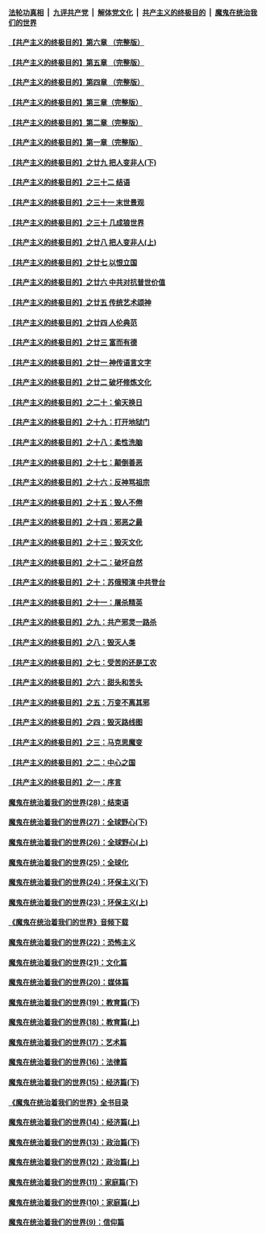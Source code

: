 ####  [法轮功真相](../../../../basic/blob/master/README.md?t=04280801) &nbsp;|&nbsp; [九评共产党](../../../../9ping.md/blob/master/README.md?t=04280801) &nbsp;|&nbsp; [解体党文化](../../../../jtdwh.md/blob/master/README.md?t=04280801)  &nbsp;|&nbsp; [共产主义的终极目的](../../../../gczydzjmd.md/blob/master/README.md?t=04280801) &nbsp;|&nbsp; [魔鬼在统治我们的世界](../../../../mgztzwmdsj.md/blob/master/README.md?t=04280801) 

#### [【共产主义的终极目的】第六章 （完整版）](../pages/nsc422/n11428913.md?t=04280801) 

#### [【共产主义的终极目的】第五章 （完整版）](../pages/nsc422/n11428912.md?t=04280801) 

#### [【共产主义的终极目的】第四章 （完整版）](../pages/nsc422/n11428907.md?t=04280801) 

#### [【共产主义的终极目的】第三章（完整版）](../pages/nsc422/n11428848.md?t=04280801) 

#### [【共产主义的终极目的】第二章（完整版）](../pages/nsc422/n11428831.md?t=04280801) 

#### [【共产主义的终极目的】第一章（完整版）](../pages/nsc422/n11417651.md?t=04280801) 

#### [【共产主义的终极目的】之廿九 把人变非人(下)](../pages/nsc422/n11344140.md?t=04280801) 

#### [【共产主义的终极目的】之三十二 结语](../pages/nsc422/n11360535.md?t=04280801) 

#### [【共产主义的终极目的】之三十一 末世景观](../pages/nsc422/n11351129.md?t=04280801) 

#### [【共产主义的终极目的】之三十 几成狼世界](../pages/nsc422/n11348280.md?t=04280801) 

#### [【共产主义的终极目的】之廿八 把人变非人(上)](../pages/nsc422/n11340492.md?t=04280801) 

#### [【共产主义的终极目的】之廿七 以恨立国](../pages/nsc422/n11336944.md?t=04280801) 

#### [【共产主义的终极目的】之廿六 中共对抗普世价值](../pages/nsc422/n11324785.md?t=04280801) 

#### [【共产主义的终极目的】之廿五 传统艺术颂神](../pages/nsc422/n11296396.md?t=04280801) 

#### [【共产主义的终极目的】之廿四 人伦典范](../pages/nsc422/n11296397.md?t=04280801) 

#### [【共产主义的终极目的】之廿三 富而有德](../pages/nsc422/n11283598.md?t=04280801) 

#### [【共产主义的终极目的】之廿一 神传语言文字](../pages/nsc422/n11263265.md?t=04280801) 

#### [【共产主义的终极目的】之廿二 破坏修炼文化](../pages/nsc422/n11245728.md?t=04280801) 

#### [【共产主义的终极目的】之二十：偷天换日](../pages/nsc422/n11238846.md?t=04280801) 

#### [【共产主义的终极目的】之十九：打开地狱门](../pages/nsc422/n11206376.md?t=04280801) 

#### [【共产主义的终极目的】之十八：柔性洗脑](../pages/nsc422/n11199994.md?t=04280801) 

#### [【共产主义的终极目的】之十七：颠倒善恶](../pages/nsc422/n11179782.md?t=04280801) 

#### [【共产主义的终极目的】之十六：反神骂祖宗](../pages/nsc422/n11166798.md?t=04280801) 

#### [【共产主义的终极目的】之十五：毁人不倦](../pages/nsc422/n11166792.md?t=04280801) 

#### [【共产主义的终极目的】之十四：邪恶之最](../pages/nsc422/n11150249.md?t=04280801) 

#### [【共产主义的终极目的】之十三：毁灭文化](../pages/nsc422/n11135227.md?t=04280801) 

#### [【共产主义的终极目的】之十二：破坏自然](../pages/nsc422/n11135214.md?t=04280801) 

#### [【共产主义的终极目的】之十：苏俄预演 中共登台](../pages/nsc422/n11118424.md?t=04280801) 

#### [【共产主义的终极目的】之十一：屠杀精英](../pages/nsc422/n11118442.md?t=04280801) 

#### [【共产主义的终极目的】之九：共产邪灵一路杀](../pages/nsc422/n11114139.md?t=04280801) 

#### [【共产主义的终极目的】之八：毁灭人类](../pages/nsc422/n11108503.md?t=04280801) 

#### [【共产主义的终极目的】之七：受苦的还是工农](../pages/nsc422/n11101809.md?t=04280801) 

#### [【共产主义的终极目的】之六：甜头和苦头](../pages/nsc422/n11096971.md?t=04280801) 

#### [【共产主义的终极目的】之五：万变不离其邪](../pages/nsc422/n11091285.md?t=04280801) 

#### [【共产主义的终极目的】之四：毁灭路线图](../pages/nsc422/n11086284.md?t=04280801) 

#### [【共产主义的终极目的】之三：马克思魔变](../pages/nsc422/n11061941.md?t=04280801) 

#### [【共产主义的终极目的】之二：中心之国](../pages/nsc422/n11047728.md?t=04280801) 

#### [【共产主义的终极目的】之一：序言](../pages/nsc422/n11086077.md?t=04280801) 

#### [魔鬼在统治着我们的世界(28)：结束语](../pages/nsc422/n10936246.md?t=04280801) 

#### [魔鬼在统治着我们的世界(27)：全球野心(下)](../pages/nsc422/n10928319.md?t=04280801) 

#### [魔鬼在统治着我们的世界(26)：全球野心(上)](../pages/nsc422/n10900318.md?t=04280801) 

#### [魔鬼在统治着我们的世界(25)：全球化](../pages/nsc422/n10788205.md?t=04280801) 

#### [魔鬼在统治着我们的世界(24)：环保主义(下)](../pages/nsc422/n10695307.md?t=04280801) 

#### [魔鬼在统治着我们的世界(23)：环保主义(上)](../pages/nsc422/n10688613.md?t=04280801) 

#### [《魔鬼在统治着我们的世界》音频下载](../pages/nsc422/n10635553.md?t=04280801) 

#### [魔鬼在统治着我们的世界(22)：恐怖主义](../pages/nsc422/n10614727.md?t=04280801) 

#### [魔鬼在统治着我们的世界(21)：文化篇](../pages/nsc422/n10597706.md?t=04280801) 

#### [魔鬼在统治着我们的世界(20)：媒体篇](../pages/nsc422/n10586579.md?t=04280801) 

#### [魔鬼在统治着我们的世界(19)：教育篇(下)](../pages/nsc422/n10564808.md?t=04280801) 

#### [魔鬼在统治着我们的世界(18)：教育篇(上)](../pages/nsc422/n10526970.md?t=04280801) 

#### [魔鬼在统治着我们的世界(17)：艺术篇](../pages/nsc422/n10499093.md?t=04280801) 

#### [魔鬼在统治着我们的世界(16)：法律篇](../pages/nsc422/n10485969.md?t=04280801) 

#### [魔鬼在统治着我们的世界(15)：经济篇(下)](../pages/nsc422/n10469975.md?t=04280801) 

#### [《魔鬼在统治着我们的世界》全书目录](../pages/nsc422/n10464261.md?t=04280801) 

#### [魔鬼在统治着我们的世界(14)：经济篇(上)](../pages/nsc422/n10457370.md?t=04280801) 

#### [魔鬼在统治着我们的世界(13)：政治篇(下)](../pages/nsc422/n10448270.md?t=04280801) 

#### [魔鬼在统治着我们的世界(12)：政治篇(上)](../pages/nsc422/n10444576.md?t=04280801) 

#### [魔鬼在统治着我们的世界(11)：家庭篇(下)](../pages/nsc422/n10440961.md?t=04280801) 

#### [魔鬼在统治着我们的世界(10)：家庭篇(上)](../pages/nsc422/n10435448.md?t=04280801) 

#### [魔鬼在统治着我们的世界(9)：信仰篇](../pages/nsc422/n10432159.md?t=04280801) 

